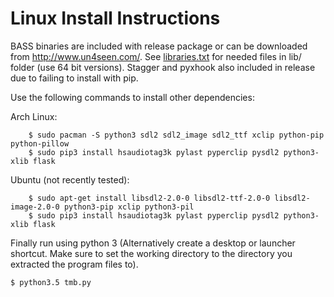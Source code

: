 # Linux Install Instructions

BASS binaries are included with release package or can be downloaded from http://www.un4seen.com/. See [libraries.txt](libraries.txt) for needed files in lib/ folder (use 64 bit versions). Stagger and pyxhook also included in release due to failing to install with pip.

Use the following commands to install other dependencies:

Arch Linux:

        $ sudo pacman -S python3 sdl2 sdl2_image sdl2_ttf xclip python-pip python-pillow
        $ sudo pip3 install hsaudiotag3k pylast pyperclip pysdl2 python3-xlib flask

Ubuntu (not recently tested):

        $ sudo apt-get install libsdl2-2.0-0 libsdl2-ttf-2.0-0 libsdl2-image-2.0-0 python3-pip xclip python3-pil
        $ sudo pip3 install hsaudiotag3k pylast pyperclip pysdl2 python3-xlib flask



Finally run using python 3 (Alternatively create a desktop or launcher shortcut. Make sure to set the working directory to the directory you extracted the program files to).

    $ python3.5 tmb.py
